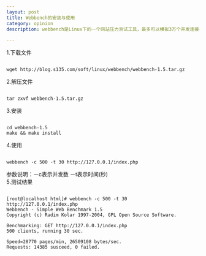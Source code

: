 ```yaml
---
layout: post
title: Webbench的安装与使用 
category: opinion
description: webbench是Linux下的一个网站压力测试工具，最多可以模拟3万个并发连接去测试网站的负载能力.

---
```

1.下载文件
<pre><code>
wget http://blog.s135.com/soft/linux/webbench/webbench-1.5.tar.gz
</code></pre>
2.解压文件
<pre><code>
tar zxvf webbench-1.5.tar.gz
</code></pre>
3.安装
<pre><code>
cd webbench-1.5
make && make install
</code></pre>
4.使用
<pre><code>
webbench -c 500 -t 30 http://127.0.0.1/index.php
</code></pre>
参数说明：－c表示并发数 －t表示时间(秒)<br>
5.测试结果
<pre><code>
[root@localhost html]# webbench -c 500 -t 30 http://127.0.0.1/index.php
Webbench - Simple Web Benchmark 1.5
Copyright (c) Radim Kolar 1997-2004, GPL Open Source Software.

Benchmarking: GET http://127.0.0.1/index.php
500 clients, running 30 sec.

Speed=28770 pages/min, 26509108 bytes/sec.
Requests: 14385 susceed, 0 failed.
</code></pre>
